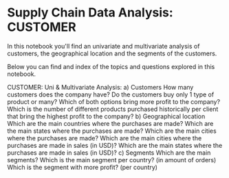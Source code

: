 # Supply Chain Data Analysis: CUSTOMER

In this notebook you'll find an univariate and multivariate analysis of customers, the geographical location and the
segments of the customers.

Below you can find and index of the topics and questions explored in this notebook.

CUSTOMER: Uni & Multivariate Analysis:
	a) Customers
		How many customers does the company have?
		Do the customers buy only 1 type of product or many?
		Which of both options bring more profit to the company?
		Which is the number of different products purchased historically per client that bring the highest profit to the company?
	b) Geographical location
	  	Which are the main countries where the purchases are made?
	 	Which are the main states where the purchases are made?
		Which are the main cities where the purchases are made?
		Which are the main cities where the purchases are made in sales (in USD)?
		Which are the main states where the purchases are made in sales (in USD)?
	c) Segments
		Which are the main segments?
		Which is the main segment per country? (in amount of orders)
		Which is the segment with more profit? (per country)